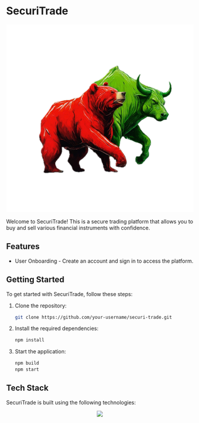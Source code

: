 # SecuriTrade
 
![SecuriTrade Logo](/public/Icon.png)

Welcome to SecuriTrade! This is a secure trading platform that allows you to buy and sell various financial instruments with confidence.

## Features

- User Onboarding - Create an account and sign in to access the platform.

## Getting Started

To get started with SecuriTrade, follow these steps:

1. Clone the repository:

    ```bash
    git clone https://github.com/your-username/securi-trade.git
    ```

2. Install the required dependencies:

    ```bash
    npm install
    ```

4. Start the application:

    ```bash
    npm build
    npm start
    ```

## Tech Stack

SecuriTrade is built using the following technologies:

<p align="center">
  <a href="https://skillicons.dev">
    <img src="https://skillicons.dev/icons?i=js,tailwind,firebase,nextjs,npm,css,html,react,vercel,github" />
  </a>
</p>
